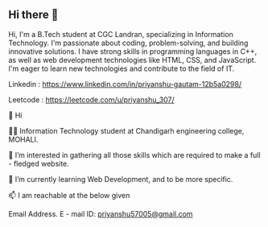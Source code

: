 ## Hi there 👋
Hi, I'm a B.Tech student at CGC Landran, specializing in Information Technology. I'm passionate about coding, problem-solving, and building innovative solutions. I have strong skills in programming languages in C++, as well as web development technologies like HTML, CSS, and JavaScript. I'm eager to learn new technologies and contribute to the field of IT.

Linkedin : https://www.linkedin.com/in/priyanshu-gautam-12b5a0298/

Leetcode : https://leetcode.com/u/priyanshu_307/

👋 Hi 

👨‍🎓 Information Technology student at Chandigarh engineering college, MOHALI. 

👀 I’m interested in gathering all those skills which are required to make a full - fledged website. 

🌱 I’m currently learning Web Development, and to be more specific. 

📫 I am reachable at the below given 

Email Address. E - mail ID: priyanshu57005@gmail.com





<!--
**Priyanshu57005/Priyanshu57005** is a ✨ _special_ ✨ repository because its `README.md` (this file) appears on your GitHub profile.

Here are some ideas to get you started:

- 🔭 I’m currently working on ...
- 🌱 I’m currently learning ...
- 👯 I’m looking to collaborate on ...
- 🤔 I’m looking for help with ...
- 💬 Ask me about ...
- 📫 How to reach me: ...
- 😄 Pronouns: ...
- ⚡ Fun fact: ...
-->
